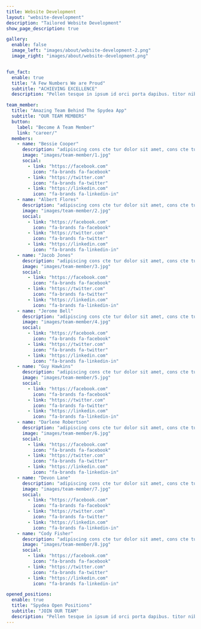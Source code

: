 ```yaml
---
title: Website Development
layout: "website-development"
description: "Tailored Website Development"
show_page_description: true

gallery:
  enable: false
  image_left: "images/about/website-development-2.png"
  image_right: "images/about/website-development.png"


fun_fact:
  enable: true
  title: "A Few Numbers We are Proud"
  subtitle: "ACHIEVING EXCELLENCE"
  description: "Pellen tesque in ipsum id orci porta dapibus. titor nibh. Vivamus accumsan tincidunt. Vestibulum ac diam sit amet quam vehicula elementum"

team_member:
  title: "Amazing Team Behind The Spydea App"
  subtitle: "OUR TEAM MEMBERS"
  button:
    label: "Become A Team Member"
    link: "career/"
  members:
    - name: "Bessie Cooper"
      description: "adipiscing cons cte tur dolor sit amet, cons cte tur dolorili"
      image: "images/team-member/1.jpg"
      social:
        - link: "https://facebook.com"
          icon: "fa-brands fa-facebook"
        - link: "https://twitter.com"
          icon: "fa-brands fa-twitter"
        - link: "https://linkedin.com"
          icon: "fa-brands fa-linkedin-in"
    - name: "Albert Flores"
      description: "adipiscing cons cte tur dolor sit amet, cons cte tur dolorili"
      image: "images/team-member/2.jpg"
      social:
        - link: "https://facebook.com"
          icon: "fa-brands fa-facebook"
        - link: "https://twitter.com"
          icon: "fa-brands fa-twitter"
        - link: "https://linkedin.com"
          icon: "fa-brands fa-linkedin-in"
    - name: "Jacob Jones"
      description: "adipiscing cons cte tur dolor sit amet, cons cte tur dolorili"
      image: "images/team-member/3.jpg"
      social:
        - link: "https://facebook.com"
          icon: "fa-brands fa-facebook"
        - link: "https://twitter.com"
          icon: "fa-brands fa-twitter"
        - link: "https://linkedin.com"
          icon: "fa-brands fa-linkedin-in"
    - name: "Jerome Bell"
      description: "adipiscing cons cte tur dolor sit amet, cons cte tur dolorili"
      image: "images/team-member/4.jpg"
      social:
        - link: "https://facebook.com"
          icon: "fa-brands fa-facebook"
        - link: "https://twitter.com"
          icon: "fa-brands fa-twitter"
        - link: "https://linkedin.com"
          icon: "fa-brands fa-linkedin-in"
    - name: "Guy Hawkins"
      description: "adipiscing cons cte tur dolor sit amet, cons cte tur dolorili"
      image: "images/team-member/5.jpg"
      social:
        - link: "https://facebook.com"
          icon: "fa-brands fa-facebook"
        - link: "https://twitter.com"
          icon: "fa-brands fa-twitter"
        - link: "https://linkedin.com"
          icon: "fa-brands fa-linkedin-in"
    - name: "Darlene Robertson"
      description: "adipiscing cons cte tur dolor sit amet, cons cte tur dolorili"
      image: "images/team-member/6.jpg"
      social:
        - link: "https://facebook.com"
          icon: "fa-brands fa-facebook"
        - link: "https://twitter.com"
          icon: "fa-brands fa-twitter"
        - link: "https://linkedin.com"
          icon: "fa-brands fa-linkedin-in"
    - name: "Devon Lane"
      description: "adipiscing cons cte tur dolor sit amet, cons cte tur dolorili"
      image: "images/team-member/7.jpg"
      social:
        - link: "https://facebook.com"
          icon: "fa-brands fa-facebook"
        - link: "https://twitter.com"
          icon: "fa-brands fa-twitter"
        - link: "https://linkedin.com"
          icon: "fa-brands fa-linkedin-in"
    - name: "Cody Fisher"
      description: "adipiscing cons cte tur dolor sit amet, cons cte tur dolorili"
      image: "images/team-member/8.jpg"
      social:
        - link: "https://facebook.com"
          icon: "fa-brands fa-facebook"
        - link: "https://twitter.com"
          icon: "fa-brands fa-twitter"
        - link: "https://linkedin.com"
          icon: "fa-brands fa-linkedin-in"

opened_positions:
  enable: true
  title: "Spydea Open Positions"
  subtitle: "JOIN OUR TEAM"
  description: "Pellen tesque in ipsum id orci porta dapibus. titor nibh. Vivamus accumsan tincidunt. Vestibulum ac diam sit amet quam vehicula elementum"
---
```


